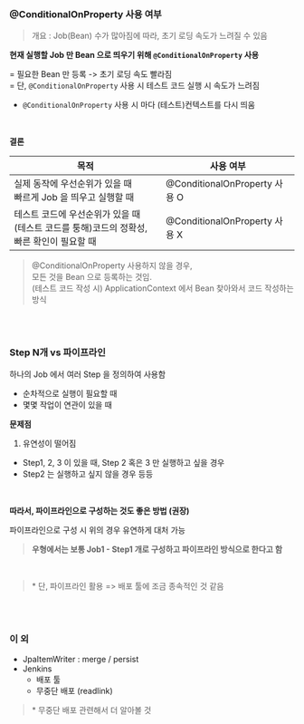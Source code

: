### @ConditionalOnProperty 사용 여부

> 개요 : Job(Bean) 수가 많아짐에 따라, 초기 로딩 속도가 느려질 수 있음

**현재 실행할 Job 만 Bean 으로 띄우기 위해 `@ConditionalOnProperty` 사용**

= 필요한 Bean 만 등록 -> 초기 로딩 속도 빨라짐  <br>
= 단, `@ConditionalOnProperty` 사용 시 테스트 코드 실행 시 속도가 느려짐<br>
  - `@ConditionalOnProperty` 사용 시 마다 (테스트)컨텍스트를 다시 띄움

<br>

**결론**

|목적|사용 여부|
|-|-|
|실제 동작에 우선순위가 있을 때<br> 빠르게 Job 을 띄우고 실행할 때| @ConditionalOnProperty 사용 O|
|테스트 코드에 우선순위가 있을 때<br> (테스트 코드를 퉁해)코드의 정확성, 빠른 확인이 필요할 때| @ConditionalOnProperty 사용 X |

> @ConditionalOnProperty 사용하지 않을 경우, <br>
> 모든 것을 Bean 으로 등록하는 것임. <br>
> (테스트 코드 작성 시) ApplicationContext 에서 Bean 찾아와서 코드 작성하는 방식

<br><br>

### Step N개 vs 파이프라인


하나의 Job 에서 여러 Step 을 정의하여 사용함

- 순차적으로 실행이 필요할 때
- 몇몇 작업이 연관이 있을 때

**문제점**

1. 유연성이 떨어짐

- Step1, 2, 3 이 있을 때, Step 2 혹은 3 만 실행하고 싶을 경우
- Step2 는 실행하고 싶지 않을 경우 등등

<br>

**따라서, 파이프라인으로 구성하는 것도 좋은 방법 (권장)**

파이프라인으로 구성 시 위의 경우 유연하게 대처 가능

> **우형에서는 보통 Job1 - Step1 개로 구성하고 파이프라인 방식으로 한다고 함**

<br>

> \* 단, 파이프라인 활용 => 배포 툴에 조금 종속적인 것 같음

<br><br>


### 이 외

- JpaItemWriter : merge / persist 
- Jenkins 
  - 배포 툴
  - 무중단 배포 (readlink)

> \* 무중단 배포 관련해서 더 알아볼 것